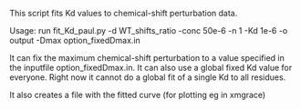 This script fits Kd values to chemical-shift perturbation data.

Usage:
run fit_Kd_paul.py -d WT_shifts_ratio -conc 50e-6 -n 1 -Kd 1e-6  -o output -Dmax option_fixedDmax.in

It can fix the maximum chemical-shift perturbation to a value specified in the inputfile option_fixedDmax.in.
It can also use a global fixed Kd value for everyone.
Right now it cannot do a global fit of a single Kd to all residues.

It also creates a file with the fitted curve (for plotting eg in xmgrace)

